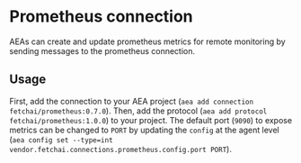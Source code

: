 # Prometheus connection
AEAs can create and update prometheus metrics for remote monitoring by sending messages to the prometheus connection.

## Usage

First, add the connection to your AEA project (`aea add connection fetchai/prometheus:0.7.0`). Then, add the protocol (`aea add protocol fetchai/prometheus:1.0.0`) to your project. The default port (`9090`) to expose metrics can be changed to `PORT` by updating the `config` at the agent level (`aea config set --type=int vendor.fetchai.connections.prometheus.config.port PORT`).
